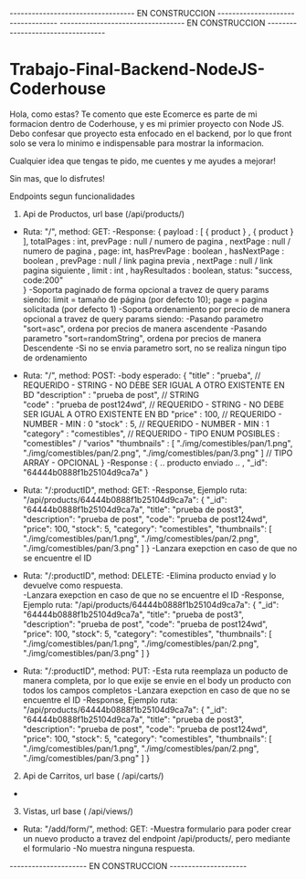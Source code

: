  ---------------------------------- EN CONSTRUCCION  ---------------------------------- 
 ---------------------------------- EN CONSTRUCCION  ---------------------------------- 

# Trabajo-Final-Backend-NodeJS-Coderhouse
Hola, como estas?
Te comento que este Ecomerce es parte de mi formacion dentro de Coderhouse, y es mi primier proyecto con Node JS.
Debo confesar que proyecto esta enfocado en el backend, por lo  que front solo se vera lo minimo e indispensable para mostrar la informacion.

Cualquier idea que tengas te pido, me cuentes y me ayudes a mejorar!

Sin mas, que lo disfrutes!

Endpoints segun funcionalidades
1) Api de Productos, url base (/api/products/) 
 * Ruta: "/", method: GET: 
    -Response: { 
            payload : [ { product } , { product } ],
            totalPages : int,
            prevPage : null / numero de pagina , 
            nextPage : null / numero de pagina , 
            page: int,
            hasPrevPage : boolean ,
            hasNextPage : boolean ,
            prevPage : null / link pagina previa ,
            nextPage : null / link pagina siguiente ,
            limit : int ,
            hayResultados : boolean,
            status: "success, code:200"          
          }
    -Soporta paginado de forma opcional a travez de query params siendo: limit = tamaño de página (por defecto 10); page = pagina solicitada (por defecto 1)
    -Soporta ordenamiento por precio de manera opcional a travez de query params siendo:
      -Pasando parametro "sort=asc", ordena por precios de manera ascendente
      -Pasando parametro "sort=randomString", ordena por precios de manera Descendente
      -Si no se envia parametro sort, no se realiza ningun tipo de ordenamiento
    
 * Ruta: "/", method: POST: 
    -body esperado:
     {
      "title" : "prueba", // REQUERIDO - STRING - NO DEBE SER IGUAL A OTRO EXISTENTE EN BD
      "description" : "prueba de post", // STRING  
      "code" : "prueba de post124wd", // REQUERIDO - STRING - NO DEBE SER IGUAL A OTRO EXISTENTE EN BD
      "price" : 100, // REQUERIDO - NUMBER - MIN : 0
      "stock" : 5, // REQUERIDO - NUMBER - MIN : 1
      "category" : "comestibles", // REQUERIDO - TIPO ENUM POSIBLES : "comestibles" / "varios"
      "thumbnails" : [
                      "./img/comestibles/pan/1.png",
                      "./img/comestibles/pan/2.png",
                      "./img/comestibles/pan/3.png"
                      ]  // TIPO ARRAY - OPCIONAL
      }
     -Response : 
       {
        .. producto enviado .. ,
        "_id": "64444b0888f1b25104d9ca7a" 
        }

 * Ruta: "/:productID", method: GET: 
    -Response, Ejemplo ruta: "/api/products/64444b0888f1b25104d9ca7a": 
      {
        "_id": "64444b0888f1b25104d9ca7a",
        "title": "prueba de post3",
        "description": "prueba de post",
        "code": "prueba de post124wd",
        "price": 100,
        "stock": 5,
        "category": "comestibles",
        "thumbnails": [
          "./img/comestibles/pan/1.png",
          "./img/comestibles/pan/2.png",
          "./img/comestibles/pan/3.png"
        ]
      }
    -Lanzara exepction en caso de que no se encuentre el ID
    
 * Ruta: "/:productID", method: DELETE: 
    -Elimina producto enviad y lo devuelve como respuesta.    
    -Lanzara exepction en caso de que no se encuentre el ID
    -Response, Ejemplo ruta: "/api/products/64444b0888f1b25104d9ca7a": 
      {
        "_id": "64444b0888f1b25104d9ca7a",
        "title": "prueba de post3",
        "description": "prueba de post",
        "code": "prueba de post124wd",
        "price": 100,
        "stock": 5,
        "category": "comestibles",
        "thumbnails": [
          "./img/comestibles/pan/1.png",
          "./img/comestibles/pan/2.png",
          "./img/comestibles/pan/3.png"
        ]
      }
    
 * Ruta: "/:productID", method: PUT: 
    -Esta ruta reemplaza un poducto de manera completa, por lo que exije se envie en el body un producto con todos los campos completos
    -Lanzara exepction en caso de que no se encuentre el ID
    -Response, Ejemplo ruta: "/api/products/64444b0888f1b25104d9ca7a": 
      {
        "_id": "64444b0888f1b25104d9ca7a",
        "title": "prueba de post3",
        "description": "prueba de post",
        "code": "prueba de post124wd",
        "price": 100,
        "stock": 5,
        "category": "comestibles",
        "thumbnails": [
          "./img/comestibles/pan/1.png",
          "./img/comestibles/pan/2.png",
          "./img/comestibles/pan/3.png"
        ]
      }
2) Api de Carritos, url base ( /api/carts/)  
 - 
3) Vistas, url base ( /api/views/) 
 * Ruta: "/add/form/", method: GET: 
  -Muestra formulario para poder crear un nuevo producto a travez del endpoint /api/products/, pero mediante el formulario
  -No muestra ninguna respuesta.
  
  
  
  --------------------- EN CONSTRUCCION  --------------------- 
